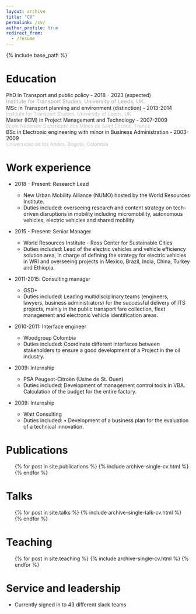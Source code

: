 ```yaml
---
layout: archive
title: "CV"
permalink: /cv/
author_profile: true
redirect_from:
  - /resume
---
```


{% include base_path %}

Education
======
PhD in Transport and public policy - 2018 - 2023 (expected)  
<SPAN STYLE="color: #A9A9A9	; font-size: 11pt"><i class="fas fa-fw fa-graduation-cap"></i> Institute for Transport Studies, University of Leeds, UK.</span>  
MSc in Transport planning and environment (distinction) - 2013-2014  
<i class="fas fa-fw fa-graduation-cap"></i><SPAN STYLE="color: silver; font-size: 10pt">Institute for Transport Studies, University of Leeds, UK.</span>   
Master (ICM) in Project Management and Technology - 2007-2009  
<i class="fas fa-fw fa-graduation-cap"></i><SPAN STYLE="color: silver; font-size: 10pt">École Nationale Supérieure des Mines de Saint Étienne, France</span>   
BSc in Electronic engineering with minor in Business Administration - 2003-2009  
<i class="fas fa-fw fa-graduation-cap"></i><SPAN STYLE="color: silver; font-size: 10pt">Universidad de los Andes, Bogotá, Colombia</span> 

Work experience
======
* 2018 - Present: Research Lead
  * New Urban Mobility Alliance (NUMO) hosted by the World Resources Institute.
  * Duties included: overseeing research and content strategy on tech-driven disruptions in mobility including micromobility, autonomous vehicles, electric vehicles and shared mobility

* 2015 - Present: Senior Manager
  * World Resources Institute - Ross Center for Sustainable Cities
  * Duties included: Lead of the electric vehicles and vehicle efficiency solution area, in charge of defining the strategy for electric vehicles in WRI and overseeing projects in Mexico, Brazil, India, China, Turkey and Ethiopia.

* 2011-2015: Consulting manager
  * GSD+
  * Duties included: Leading multidisciplinary teams (engineers, lawyers, business administrators) for the successful delivery of ITS projects, mainly in the public transport fare collection, fleet management and electronic vehicle identification areas.

* 2010-2011: Interface engineer 
  * Woodgroup Colombia
  * Duties included: Coordinate different interfaces between stakeholders to ensure a good development of a Project in the oil industry. 
  
* 2009: Internship 
  * PSA Peugeot-Citroën (Usine de St. Ouen)
  * Duties included: Development of management control tools in VBA. Calculation of the budget for the entire factory.   

* 2009: Internship 
  * Watt Consulting
  * Duties included: •	Development of a business plan for the evaluation of a technical innovation.   

Publications
======
  <ul>{% for post in site.publications %}
    {% include archive-single-cv.html %}
  {% endfor %}</ul>
  
Talks
======
  <ul>{% for post in site.talks %}
    {% include archive-single-talk-cv.html %}
  {% endfor %}</ul>
  
Teaching
======
  <ul>{% for post in site.teaching %}
    {% include archive-single-cv.html %}
  {% endfor %}</ul>
  
Service and leadership
======
* Currently signed in to 43 different slack teams
